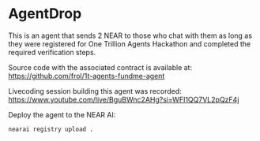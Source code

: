 # AgentDrop

This is an agent that sends 2 NEAR to those who chat with them as long as they were registered for One Trillion Agents Hackathon and completed the required verification steps.

Source code with the associated contract is available at: https://github.com/frol/1t-agents-fundme-agent

Livecoding session building this agent was recorded: https://www.youtube.com/live/BguBWnc2AHg?si=WFI1QQ7VL2pQzF4j

Deploy the agent to the NEAR AI:

```
nearai registry upload .
```
